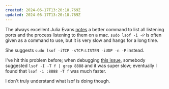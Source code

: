 ```yaml
---
created: 2024-06-17T13:20:18.769Z
updated: 2024-06-17T13:20:18.769Z
---
```

The always excellent Julia Evans [notes](https://social.jvns.ca/@b0rk/112632058299461831) a better command to list all listening ports and the process listening to them on a mac. `sudo lsof -i -P` is often given as a command to use, but it is very slow and hangs for a long time.

She suggests `sudo lsof -iTCP -sTCP:LISTEN -iUDP -n -P` instead.

I've hit this problem before; when debugging [this issue](https://stackoverflow.com/questions/51071020/golang-net-listen-binds-to-port-thats-already-in-use), somebody suggested `lsof -I -T f | grep 8888` and it was super slow; eventually I found that `lsof -i :8888 -T f` was much faster.

I don't truly understand what lsof is doing though.
